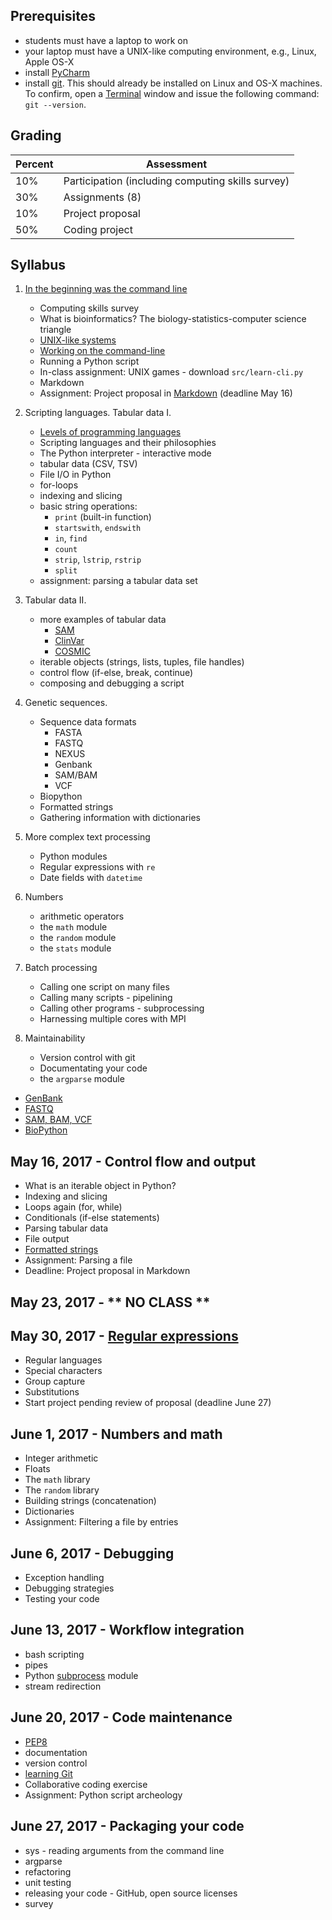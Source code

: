## Prerequisites
* students must have a laptop to work on
* your laptop must have a UNIX-like computing environment, e.g., Linux, Apple OS-X
* install [PyCharm](https://www.jetbrains.com/pycharm/)
* install [git](https://git-scm.com/book/en/v2/Getting-Started-Installing-Git).  This should already be installed on Linux and OS-X machines.  To confirm, open a [Terminal](https://en.wikipedia.org/wiki/Terminal_emulator) window and issue the following command: `git --version`.

## Grading

| Percent | Assessment |
|---------|------------|
| 10% | Participation (including computing skills survey) |
| 30% | Assignments (8) |
| 10% | Project proposal |
| 50% | Coding project |


## Syllabus

1. [In the beginning was the command line](http://cristal.inria.fr/~weis/info/commandline.html)
   * Computing skills survey 
   * What is bioinformatics?  The biology-statistics-computer science triangle
   * [UNIX-like systems](https://en.wikipedia.org/wiki/Unix-like)
   * [Working on the command-line](basicunixcommands.md)
   * Running a Python script
   * In-class assignment: UNIX games - download `src/learn-cli.py`
   * Markdown
   * Assignment: Project proposal in [Markdown](http://daringfireball.net/projects/markdown/basics) (deadline May 16)


2. Scripting languages.  Tabular data I.
   * [Levels of programming languages](https://en.wikipedia.org/wiki/Low-level_programming_language)
   * Scripting languages and their philosophies
   * The Python interpreter - interactive mode
   * tabular data (CSV, TSV)
   * File I/O in Python
   * for-loops
   * indexing and slicing
   * basic string operations:
     * `print` (built-in function)
     * `startswith`, `endswith`
     * `in`, `find`
     * `count`
     * `strip`, `lstrip`, `rstrip`
     * `split`
   * assignment: parsing a tabular data set

3. Tabular data II.  
   * more examples of tabular data
     * [SAM](https://samtools.github.io/hts-specs/)
     * [ClinVar](https://www.ncbi.nlm.nih.gov/clinvar/)
     * [COSMIC](http://cancer.sanger.ac.uk/cosmic)
   * iterable objects (strings, lists, tuples, file handles)
   * control flow (if-else, break, continue)
   * composing and debugging a script


4. Genetic sequences.
   * Sequence data formats
     * FASTA
     * FASTQ
     * NEXUS
     * Genbank
     * SAM/BAM
     * VCF
   * Biopython
   * Formatted strings
   * Gathering information with dictionaries

5. More complex text processing
   * Python modules
   * Regular expressions with `re`
   * Date fields with `datetime`

6. Numbers
   * arithmetic operators
   * the `math` module
   * the `random` module
   * the `stats` module

7. Batch processing
   * Calling one script on many files
   * Calling many scripts - pipelining
   * Calling other programs - subprocessing
   * Harnessing multiple cores with MPI

9. Maintainability
   * Version control with git
   * Documentating your code
   * the `argparse` module





  * [GenBank](https://www.ncbi.nlm.nih.gov/genbank/)
  * [FASTQ](https://en.wikipedia.org/wiki/FASTQ_format)
  * [SAM, BAM, VCF](https://samtools.github.io/hts-specs/)
  * [BioPython](https://github.com/biopython/biopython)
  
  
## May 16, 2017 - Control flow and output
* What is an iterable object in Python?
* Indexing and slicing
* Loops again (for, while)
* Conditionals (if-else statements)
* Parsing tabular data
* File output
* [Formatted strings](https://en.wikipedia.org/wiki/Printf_format_string)
* Assignment: Parsing a file 
* Deadline: Project proposal in Markdown


## May 23, 2017 - ** NO CLASS **


## May 30, 2017 - [Regular expressions](https://en.wikipedia.org/wiki/Regular_expression)
* Regular languages
* Special characters
* Group capture
* Substitutions
* Start project pending review of proposal (deadline June 27)


## June 1, 2017 - Numbers and math
* Integer arithmetic
* Floats
* The `math` library
* The `random` library
* Building strings (concatenation)
* Dictionaries
* Assignment: Filtering a file by entries


## June 6, 2017 - Debugging
* Exception handling
* Debugging strategies
* Testing your code


## June 13, 2017 - Workflow integration
* bash scripting
* pipes
* Python [subprocess](https://docs.python.org/3/library/subprocess.html) module
* stream redirection


## June 20, 2017 - Code maintenance
* [PEP8](https://www.python.org/dev/peps/pep-0008/)
* documentation
* version control
* [learning Git](https://git-scm.com/book/en/v2/Getting-Started-Git-Basics)
* Collaborative coding exercise
* Assignment: Python script archeology


## June 27, 2017 - Packaging your code
* sys - reading arguments from the command line
* argparse
* refactoring
* unit testing
* releasing your code - GitHub, open source licenses
* survey
